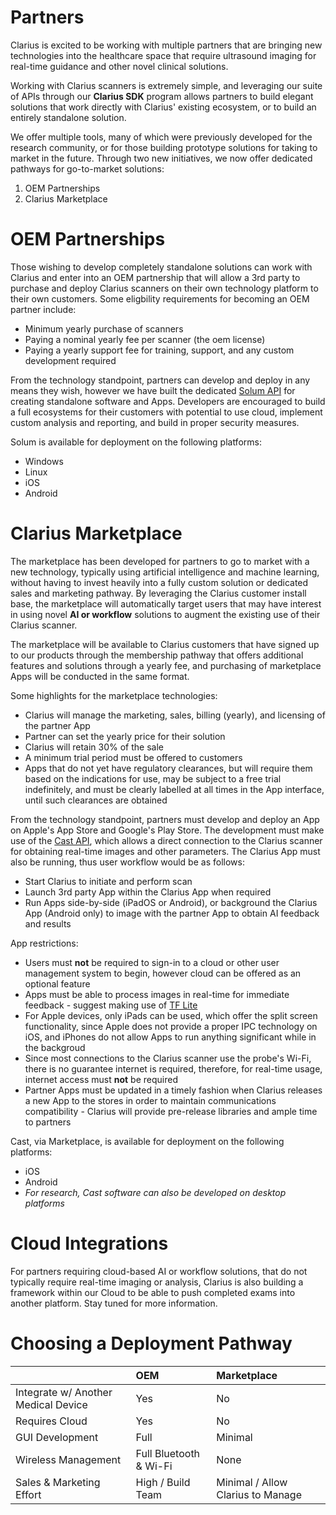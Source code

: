 Partners
========

Clarius is excited to be working with multiple partners that are bringing new technologies into the healthcare space that require ultrasound imaging for real-time guidance and other novel clinical solutions.

Working with Clarius scanners is extremely simple, and leveraging our suite of APIs through our **Clarius SDK** program allows partners to build elegant solutions that work directly with Clarius' existing ecosystem, or to build an entirely standalone solution.

We offer multiple tools, many of which were previously developed for the research community, or for those building prototype solutions for taking to market in the future. Through two new initiatives, we now offer dedicated pathways for go-to-market solutions:
1. OEM Partnerships
2. Clarius Marketplace

OEM Partnerships
================

Those wishing to develop completely standalone solutions can work with Clarius and enter into an OEM partnership that will allow a 3rd party to purchase and deploy Clarius scanners on their own technology platform to their own customers. Some eligbility requirements for becoming an OEM partner include:
* Minimum yearly purchase of scanners
* Paying a nominal yearly fee per scanner (the oem license)
* Paying a yearly support fee for training, support, and any custom development required

From the technology standpoint, partners can develop and deploy in any means they wish, however we have built the dedicated [Solum API](https://github.com/clariusdev/oem) for creating standalone software and Apps. Developers are encouraged to build a full ecosystems for their customers with potential to use cloud, implement custom analysis and reporting, and build in proper security measures.

Solum is available for deployment on the following platforms:
 * Windows
 * Linux
 * iOS
 * Android

Clarius Marketplace
===================

The marketplace has been developed for partners to go to market with a new technology, typically using artificial intelligence and machine learning, without having to invest heavily into a fully custom solution or dedicated sales and marketing pathway. By leveraging the Clarius customer install base, the marketplace will automatically target users that may have interest in using novel **AI or workflow** solutions to augment the existing use of their Clarius scanner.

The marketplace will be available to Clarius customers that have signed up to our products through the membership pathway that offers additional features and solutions through a yearly fee, and purchasing of marketplace Apps will be conducted in the same format.

Some highlights for the marketplace technologies:
* Clarius will manage the marketing, sales, billing (yearly), and licensing of the partner App
* Partner can set the yearly price for their solution
* Clarius will retain 30% of the sale
* A minimum trial period must be offered to customers
* Apps that do not yet have regulatory clearances, but will require them based on the indications for use, may be subject to a free trial indefinitely, and must be clearly labelled at all times in the App interface, until such clearances are obtained

From the technology standpoint, partners must develop and deploy an App on Apple's App Store and Google's Play Store. The development must make use of the [Cast API](https://github.com/clariusdev/cast), which allows a direct connection to the Clarius scanner for obtaining real-time images and other parameters. The Clarius App must also be running, thus user workflow would be as follows:
* Start Clarius to initiate and perform scan
* Launch 3rd party App within the Clarius App when required
* Run Apps side-by-side (iPadOS or Android), or background the Clarius App (Android only) to image with the partner App to obtain AI feedback and results

App restrictions:
* Users must **not** be required to sign-in to a cloud or other user management system to begin, however cloud can be offered as an optional feature
* Apps must be able to process images in real-time for immediate feedback - suggest making use of [TF Lite](https://www.tensorflow.org/lite)
* For Apple devices, only iPads can be used, which offer the split screen functionality, since Apple does not provide a proper IPC technology on iOS, and iPhones do not allow Apps to run anything significant while in the backgroud
* Since most connections to the Clarius scanner use the probe's Wi-Fi, there is no guarantee internet is required, therefore, for real-time usage, internet access must **not** be required
* Partner Apps must be updated in a timely fashion when Clarius releases a new App to the stores in order to maintain communications compatibility - Clarius will provide pre-release libraries and ample time to partners

Cast, via Marketplace, is available for deployment on the following platforms:
* iOS
* Android
* _For research, Cast software can also be developed on desktop platforms_

Cloud Integrations
==================

For partners requiring cloud-based AI or workflow solutions, that do not typically require real-time imaging or analysis, Clarius is also building a framework within our Cloud to be able to push completed exams into another platform. Stay tuned for more information.

Choosing a Deployment Pathway
=============================

|    |OEM |Marketplace|
|:---|:---|:----------|
|Integrate w/ Another Medical Device|Yes|No|
|Requires Cloud|Yes|No|
|GUI Development|Full|Minimal|
|Wireless Management|Full Bluetooth & Wi-Fi|None|
|Sales & Marketing Effort|High / Build Team|Minimal / Allow Clarius to Manage|
